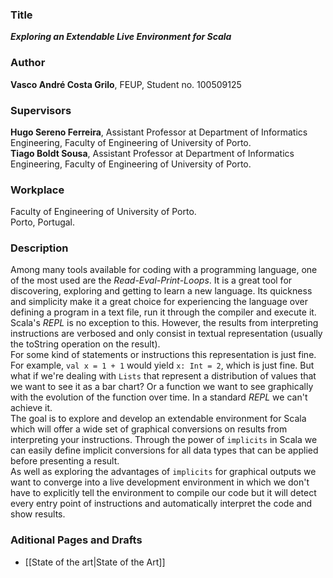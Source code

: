 ### Title
**_Exploring an Extendable Live Environment for Scala_**

### Author
**Vasco André Costa Grilo**, FEUP, Student no. 100509125

### Supervisors
**Hugo Sereno Ferreira**, Assistant Professor at Department of Informatics Engineering, Faculty of Engineering of University of Porto.  
**Tiago Boldt Sousa**, Assistant Professor at Department of Informatics Engineering, Faculty of Engineering of University of Porto.  

### Workplace
Faculty of Engineering of University of Porto.  
Porto, Portugal.  

### Description

Among many tools available for coding with a programming language, one of the most used are the _Read-Eval-Print-Loops_. It is a great tool for discovering, exploring and getting to learn a new language. Its quickness and simplicity make it a great choice for experiencing the language over defining a program in a text file, run it through the compiler and execute it.  
Scala's _REPL_ is no exception to this. However, the results from interpreting instructions are verbosed and only consist in textual representation (usually the toString operation on the result).  
For some kind of statements or instructions this representation is just fine. For example, `val x = 1 + 1` would yield `x: Int = 2`, which is just fine. But what if we're dealing with `Lists` that represent a distribution of values that we want to see it as a bar chart? Or a function we want to see graphically with the evolution of the function over time. In a standard _REPL_ we can't achieve it.  
The goal is to explore and develop an extendable environment for Scala which will offer a wide set of graphical conversions on results from interpreting your instructions. Through the power of `implicits` in Scala we can easily define implicit conversions for all data types that can be applied before presenting a result.  
As well as exploring the advantages of `implicits` for graphical outputs we want to converge into a live development environment in which we don't have to explicitly tell the environment to compile our code but it will detect every entry point of instructions and automatically interpret the code and show results.  


### Aditional Pages and Drafts

  * [[State of the art|State of the Art]]
